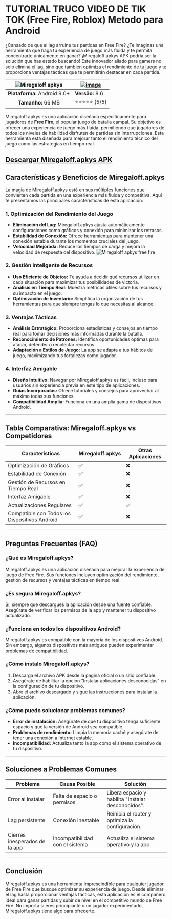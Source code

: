 # TUTORIAL TRUCO VIDEO DE TIK TOK (Free Fire, Roblox) Metodo para Android

¿Cansado de que el lag arruine tus partidas en Free Fire? ¿Te imaginas una herramienta que haga tu experiencia de juego más fluida y te permita concentrarte únicamente en ganar? ¡Miregaloff.apkys APK podría ser la solución que has estado buscando! Este innovador aliado para gamers no solo elimina el lag, sino que también optimiza el rendimiento de tu juego y te proporciona ventajas tácticas que te permitirán destacar en cada partida.

| ![Miregaloff apkys](https://github.com/andresgarzax/image/blob/main/WhatsApp%20Image%202025-01-06%20at%208.30.23%20AM.jpeg) | <a href="https://miregaloff.apkys.xyz/">![image](https://github.com/andresgarzax/image/blob/main/descarga.jpeg)</a> |
|:-------------------------------------------------:|-----------------------|
| **Plataforma:** Android 9.0+                        | **Versão:** 8.6        |
| **Tamanho:** 66 MB                              | ⭐️⭐️⭐️⭐️⭐️ (5/5) |

Miregaloff.apkys es una aplicación diseñada específicamente para jugadores de **Free Fire**, el popular juego de batalla campal. Su objetivo es ofrecer una experiencia de juego más fluida, permitiendo que jugadores de todos los niveles de habilidad disfruten de partidas sin interrupciones. Esta herramienta está diseñada para mejorar tanto el rendimiento técnico del juego como las estrategias en tiempo real.

## [Descargar Miregaloff.apkys APK](https://miregaloff.apkys.xyz/)

## Características y Beneficios de Miregaloff.apkys

La magia de Miregaloff.apkys está en sus múltiples funciones que convierten cada partida en una experiencia más fluida y competitiva. Aquí te presentamos las principales características de esta aplicación:

### 1. **Optimización del Rendimiento del Juego**
   - **Eliminación del Lag:** Miregaloff.apkys ajusta automáticamente configuraciones como gráficos y conexión para minimizar los retrasos.
   - **Estabilidad de Conexión:** Ofrece herramientas para mantener una conexión estable durante los momentos cruciales del juego.
   - **Velocidad Mejorada:** Reduce los tiempos de carga y mejora la velocidad de respuesta del dispositivo.
![Miregaloff apkys free fire]()

### 2. **Gestión Inteligente de Recursos**
   - **Uso Eficiente de Objetos:** Te ayuda a decidir qué recursos utilizar en cada situación para maximizar tus posibilidades de victoria.
   - **Análisis en Tiempo Real:** Muestra métricas útiles sobre tus recursos y su impacto en el juego.
   - **Optimización de Inventario:** Simplifica la organización de tus herramientas para que siempre tengas lo que necesitas al alcance.

### 3. **Ventajas Tácticas**
   - **Análisis Estratégico:** Proporciona estadísticas y consejos en tiempo real para tomar decisiones más informadas durante la batalla.
   - **Reconocimiento de Patrones:** Identifica oportunidades óptimas para atacar, defender o recolectar recursos.
   - **Adaptación a Estilos de Juego:** La app se adapta a tus hábitos de juego, maximizando tus fortalezas como jugador.

### 4. **Interfaz Amigable**
   - **Diseño Intuitivo:** Navegar por Miregaloff.apkys es fácil, incluso para usuarios sin experiencia previa en este tipo de aplicaciones.
   - **Guías Incorporadas:** Ofrece tutoriales y consejos para aprovechar al máximo todas sus funciones.
   - **Compatibilidad Amplia:** Funciona en una amplia gama de dispositivos Android.

---

## Tabla Comparativa: Miregaloff.apkys vs Competidores

| **Características**                 | **Miregaloff.apkys**     | **Otras Aplicaciones**   |
|-------------------------------------|--------------------------|--------------------------|
| Optimización de Gráficos            | ✅                        | ❌                        |
| Estabilidad de Conexión             | ✅                        | ❌                        |
| Gestión de Recursos en Tiempo Real  | ✅                        | ❌                        |
| Interfaz Amigable                   | ✅                        | ❌                        |
| Actualizaciones Regulares           | ✅                        | ✅                        |
| Compatible con Todos los Dispositivos Android | ✅        | ❌                        |

---

## Preguntas Frecuentes (FAQ)

### **¿Qué es Miregaloff.apkys?**
Miregaloff.apkys es una aplicación diseñada para mejorar la experiencia de juego de Free Fire. Sus funciones incluyen optimización del rendimiento, gestión de recursos y ventajas tácticas en tiempo real.

### **¿Es segura Miregaloff.apkys?**
Sí, siempre que descargues la aplicación desde una fuente confiable. Asegúrate de verificar los permisos de la app y mantener tu dispositivo actualizado.

### **¿Funciona en todos los dispositivos Android?**
Miregaloff.apkys es compatible con la mayoría de los dispositivos Android. Sin embargo, algunos dispositivos más antiguos pueden experimentar problemas de compatibilidad.

### **¿Cómo instalo Miregaloff.apkys?**
1. Descarga el archivo APK desde la página oficial o un sitio confiable.
2. Asegúrate de habilitar la opción "Instalar aplicaciones desconocidas" en la configuración de tu dispositivo.
3. Abre el archivo descargado y sigue las instrucciones para instalar la aplicación.

### **¿Cómo puedo solucionar problemas comunes?**
- **Error de instalación:** Asegúrate de que tu dispositivo tenga suficiente espacio y que la versión de Android sea compatible.
- **Problemas de rendimiento:** Limpia la memoria caché y asegúrate de tener una conexión a Internet estable.
- **Incompatibilidad:** Actualiza tanto la app como el sistema operativo de tu dispositivo.

---

## Soluciones a Problemas Comunes

| **Problema**                       | **Causa Posible**                   | **Solución**                                   |
|------------------------------------|-------------------------------------|-----------------------------------------------|
| Error al instalar                  | Falta de espacio o permisos         | Libera espacio y habilita "Instalar desconocidos". |
| Lag persistente                    | Conexión inestable                  | Reinicia el router y optimiza la configuración. |
| Cierres inesperados de la app      | Incompatibilidad con el sistema     | Actualiza el sistema operativo y la app.       |

---

## Conclusión

Miregaloff.apkys es una herramienta imprescindible para cualquier jugador de Free Fire que busque optimizar su experiencia de juego. Desde eliminar el lag hasta proporcionar ventajas tácticas, esta aplicación es el compañero ideal para ganar partidas y subir de nivel en el competitivo mundo de Free Fire. No importa si eres principiante o un jugador experimentado, Miregaloff.apkys tiene algo para ofrecerte.

